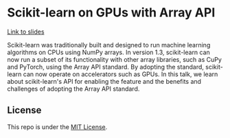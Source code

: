 # Scikit-learn on GPUs with Array API

[Link to slides](https://thomasjpfan.github.io/pydata-nyc-2023-scikit-learn-array-api/#1)

Scikit-learn was traditionally built and designed to run machine learning algorithms on CPUs using NumPy arrays. In version 1.3, scikit-learn can now run a subset of its functionality with other array libraries, such as CuPy and PyTorch, using the Array API standard. By adopting the standard, scikit-learn can now operate on accelerators such as GPUs. In this talk, we learn about scikit-learn's API for enabling the feature and the benefits and challenges of adopting the Array API standard.

## License

This repo is under the [MIT License](LICENSE).
